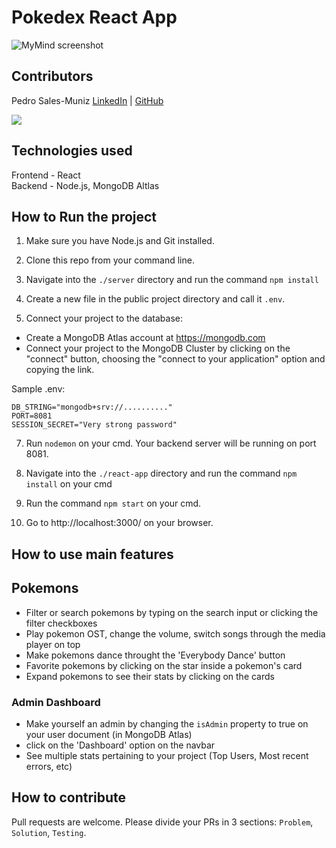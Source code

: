 # Pokedex React App
<img src="https://raw.githubusercontent.com/salesp07/salesp07.github.io/master/public/pokedex-responsive.png" alt="MyMind screenshot"/>

## Contributors
Pedro Sales-Muniz
[LinkedIn](https://www.linkedin.com/in/pedro-sales-muniz/) |
[GitHub](https://github.com/salesp07)

<img src="https://contrib.rocks/image?repo=salesp07/Pokedex-ReactApp" />

## Technologies used
Frontend - React\
Backend - Node.js, MongoDB Altlas

## How to Run the project

1. Make sure you have Node.js and Git installed.

2. Clone this repo from your command line.

3. Navigate into the `./server` directory and run the command `npm install`

4. Create a new file in the public project directory and call it `.env`. 

5. Connect your project to the database:
- Create a MongoDB Atlas account at https://mongodb.com
- Connect your project to the MongoDB Cluster by clicking on the "connect" button, choosing the "connect to your application" option and copying the link.

Sample .env:

```
DB_STRING="mongodb+srv://.........."
PORT=8081
SESSION_SECRET="Very strong password"
```

7. Run `nodemon` on your cmd. Your backend server will be running on port 8081.

8. Navigate into the `./react-app` directory and run the command `npm install` on your cmd

9. Run the command `npm start` on your cmd.

10. Go to http://localhost:3000/ on your browser.


## How to use main features

## Pokemons
- Filter or search pokemons by typing on the search input or clicking the filter checkboxes
- Play pokemon OST, change the volume, switch songs through the media player on top
- Make pokemons dance throught the 'Everybody Dance' button
- Favorite pokemons by clicking on the star inside a pokemon's card
- Expand pokemons to see their stats by clicking on the cards

### Admin Dashboard
- Make yourself an admin by changing the `isAdmin` property to true on your user document (in MongoDB Atlas)
- click on the 'Dashboard' option on the navbar
- See multiple stats pertaining to your project (Top Users, Most recent errors, etc)


## How to contribute
Pull requests are welcome. Please divide your PRs in 3 sections: `Problem`, `Solution`, `Testing`.

